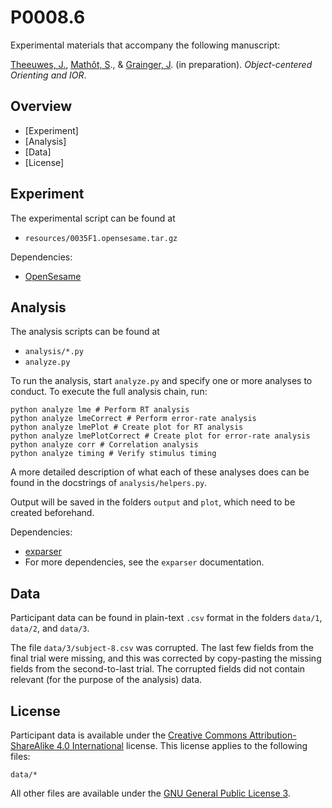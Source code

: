 # P0008.6

Experimental materials that accompany the following manuscript:

[Theeuwes, J.](http://ems.psy.vu.nl/userpages/theeuwes/), [Mathôt, S](http://www.cogsci.nl/smathot)., & [Grainger, J](http://gsite.univ-provence.fr/gsite/document.php?pagendx=2044&project=lpc). (in preparation). *Object-centered Orienting and IOR*.

## Overview

- [Experiment]
- [Analysis]
- [Data]
- [License]

## Experiment

The experimental script can be found at

- `resources/0035F1.opensesame.tar.gz`

Dependencies:

- [OpenSesame](http://osdoc.cogsci.nl/)

## Analysis

The analysis scripts can be found at

- `analysis/*.py`
- `analyze.py`

To run the analysis, start `analyze.py` and specify one or more analyses to conduct. To execute the full analysis chain, run:

	python analyze lme # Perform RT analysis
	python analyze lmeCorrect # Perform error-rate analysis
	python analyze lmePlot # Create plot for RT analysis
	python analyze lmePlotCorrect # Create plot for error-rate analysis
	python analyze corr # Correlation analysis
	python analyze timing # Verify stimulus timing

A more detailed description of what each of these analyses does can be found in the docstrings of `analysis/helpers.py`.

Output will be saved in the folders `output` and `plot`, which need to be created beforehand.

Dependencies:

- [exparser](https://github.com/smathot/exparser)
- For more dependencies, see the `exparser` documentation.

## Data

Participant data can be found in plain-text `.csv` format in the folders `data/1`, `data/2`, and `data/3`.

The file `data/3/subject-8.csv` was corrupted. The last few fields from the final trial were missing, and this was corrected by copy-pasting the missing fields from the second-to-last trial. The corrupted fields did not contain relevant (for the purpose of the analysis) data.

## License

Participant data is available under the [Creative Commons Attribution-ShareAlike 4.0 International][CC-by-SA] license. This license applies to the following files:

	data/*

All other files are available under the [GNU General Public License 3][gpl].

[CC-by-SA]: http://creativecommons.org/licenses/by-sa/4.0/
[gpl]: https://www.gnu.org/copyleft/gpl.html
